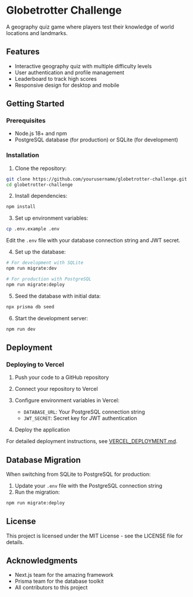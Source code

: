 # Globetrotter Challenge

A geography quiz game where players test their knowledge of world locations and landmarks.

## Features

- Interactive geography quiz with multiple difficulty levels
- User authentication and profile management
- Leaderboard to track high scores
- Responsive design for desktop and mobile

## Getting Started

### Prerequisites

- Node.js 18+ and npm
- PostgreSQL database (for production) or SQLite (for development)

### Installation

1. Clone the repository:
```bash
git clone https://github.com/yourusername/globetrotter-challenge.git
cd globetrotter-challenge
```

2. Install dependencies:
```bash
npm install
```

3. Set up environment variables:
```bash
cp .env.example .env
```
Edit the `.env` file with your database connection string and JWT secret.

4. Set up the database:
```bash
# For development with SQLite
npm run migrate:dev

# For production with PostgreSQL
npm run migrate:deploy
```

5. Seed the database with initial data:
```bash
npx prisma db seed
```

6. Start the development server:
```bash
npm run dev
```

## Deployment

### Deploying to Vercel

1. Push your code to a GitHub repository

2. Connect your repository to Vercel

3. Configure environment variables in Vercel:
   - `DATABASE_URL`: Your PostgreSQL connection string
   - `JWT_SECRET`: Secret key for JWT authentication

4. Deploy the application

For detailed deployment instructions, see [VERCEL_DEPLOYMENT.md](./VERCEL_DEPLOYMENT.md).

## Database Migration

When switching from SQLite to PostgreSQL for production:

1. Update your `.env` file with the PostgreSQL connection string
2. Run the migration:
```bash
npm run migrate:deploy
```

## License

This project is licensed under the MIT License - see the LICENSE file for details.

## Acknowledgments

- Next.js team for the amazing framework
- Prisma team for the database toolkit
- All contributors to this project
